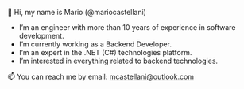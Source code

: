 👋 Hi, my name is Mario (@mariocastellani)

- I’m an engineer with more than 10 years of experience in software development.
- I’m currently working as a Backend Developer.
- I’m an expert in the .NET (C#) technologies platform.
- I’m interested in everything related to backend technologies.

📫 You can reach me by email: mcastellani@outlook.com
